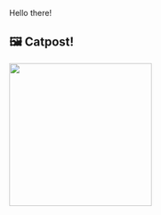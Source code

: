 Hello there!



## 🖼️ Catpost!

<sub>
    <img src="https://cdn2.thecatapi.com/images/442.gif" height="256">
</sub>

